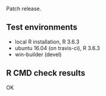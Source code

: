 Patch release.

## Test environments

* local R installation, R 3.6.3
* ubuntu 16.04 (on travis-ci), R 3.6.3
* win-builder (devel)

## R CMD check results

OK
